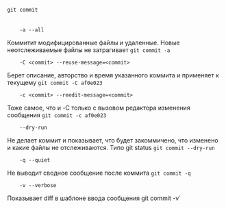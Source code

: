     git commit

######

        -a --all

Коммитит модифицированные файлы и удаленные. Новые неотслеживаемые файлы не затрагивает `git commit -a`

        -C <commit> --reuse-message=<commit>

Берет описание, авторство и время указанного коммита и применяет к текущему `git commit -С af0e023`

        -c <commit> --reedit-message=<commit>

Тоже самое, что и -C только с вызовом редактора изменения сообщения `git commit -с af0e023`

        --dry-run

Не делает коммит и показывает, что будет закоммичено, что изменено и какие файлы не отслеживаются. Типо git status `git commit --dry-run`

        -q --quiet

Не выводит сводное сообщение после коммита `git commit -q`

        -v --verbose

Показывает diff в шаблоне ввода сообщения git commit -v`

